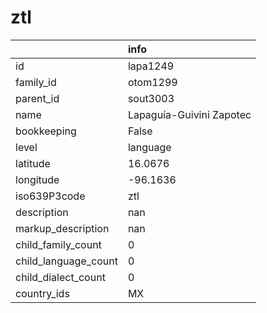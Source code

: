# ztl
|                      | info                     |
|:---------------------|:-------------------------|
| id                   | lapa1249                 |
| family_id            | otom1299                 |
| parent_id            | sout3003                 |
| name                 | Lapaguía-Guivini Zapotec |
| bookkeeping          | False                    |
| level                | language                 |
| latitude             | 16.0676                  |
| longitude            | -96.1636                 |
| iso639P3code         | ztl                      |
| description          | nan                      |
| markup_description   | nan                      |
| child_family_count   | 0                        |
| child_language_count | 0                        |
| child_dialect_count  | 0                        |
| country_ids          | MX                       |
